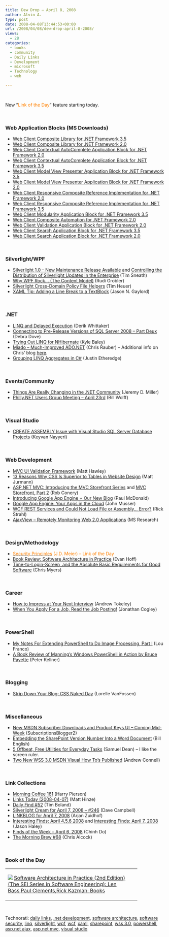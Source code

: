 ```yaml
---
title: Dew Drop – April 8, 2008
author: Alvin A.
type: post
date: 2008-04-08T13:44:53+00:00
url: /2008/04/08/dew-drop-april-8-2008/
views:
  - 28
categories:
  - books
  - community
  - Daily Links
  - Development
  - microsoft
  - Technology
  - web

---
```

&nbsp;

New &#8220;<font color="#ff8000">Link of the Day</font>&#8221; feature starting today.

&nbsp;

### Web Application Blocks (MS Downloads)

  * [Web Client Composite Library for .NET Framework 3.5][1]
  * [Web Client Composite Library for .NET Framework 2.0][2]
  * [Web Client Contextual AutoComplete Application Block for .NET Framework 2.0][3]
  * [Web Client Contextual AutoComplete Application Block for .NET Framework 3.5][4]
  * [Web Client Model View Presenter Application Block for .NET Framework 3.5][5]
  * [Web Client Model View Presenter Application Block for .NET Framework 2.0][6]
  * [Web Client Responsive Composite Reference Implementation for .NET Framework 2.0][7]
  * [Web Client Responsive Composite Reference Implementation for .NET Framework 3.5][8]
  * [Web Client Modularity Application Block for .NET Framework 3.5][9]
  * [Web Client Composite Automation for .NET Framework 2.0][10]
  * [Web Client Validation Application Block for .NET Framework 2.0][11]
  * [Web Client Search Application Block for .NET Framework 3.5][12]
  * [Web Client Search Application Block for .NET Framework 2.0][13]

&nbsp;

### Silverlight/WPF

  * [Silverlight 1.0 &#8211; New Maintenance Release Available][14] and [Controlling the Distribution of Silverlight Updates in the Enterprise][15] (Tim Sneath)
  * [Why WPF Rock&#8230; (The Content Model)][16] (Rudi Grobler)
  * [Silverlight Cross-Domain Policy File Helpers][17] (Tim Heuer)
  * [XAML Tip: Adding a Line Break to a TextBlock][18] (Jason N. Gaylord)

&nbsp;

### .NET

  * [LINQ and Delayed Execution][19] (Derik Whittaker)
  * [Connecting to Pre-Release Versions of SQL Server 2008 &#8211; Part Deux][20] (Debra Dove)
  * [Trying Out LINQ for NHibernate][21] (Kyle Baley)
  * [Miado &#8211; Much-Improved ADO.NET][22] (Chris Rauber) &#8211; Additional info on Chris&#8217; blog [here][23].
  * [Grouping LINQ Aggregates in C#][24] (Justin Etheredge)

&nbsp;

### Events/Community

  * [Things Are Really Changing in the .NET Community][25] (Jeremy D. Miller)
  * [Philly.NET Users Group Meeting &#8211; April 23rd][26] (Bill Wolff)

&nbsp;

### Visual Studio

  * [CREATE ASSEMBLY Issue with Visual Studio SQL Server Database Projects][27] (Keyvan Nayyeri)

&nbsp;

### Web Development

  * [MVC UI Validation Framework][28] (Matt Hawley)
  * [13 Reasons Why CSS Is Superior to Tables in Website Design][29] (Matt Jurmann)
  * [ASP.NET MVC: Introducing the MVC Storefront Series][30] and [MVC Storefront, Part 2][31] (Rob Conery)
  * [Introducing Google App Engine + Our New Blog][32] (Paul McDonald)
  * [Google App Engine: Your Apps in the Cloud][33] (John Musser)
  * [WCF REST Services and Could Not Load File or Assembly&#8230; Error?][34] (Rick Strahl)
  * [AjaxView &#8211; Remotely Monitoring Web 2.0 Applications][35] (MS Research)

&nbsp;

### Design/Methodology

  * [<font color="#ff8000">Security Principles</font>][36] <font color="#ff8000">(J.D. Meier) &#8211; Link of the Day</font>
  * [Book Review: Software Architecture in Practice][37] (Evan Hoff)
  * [Time-to-Login-Screen, and the Absolute Basic Requirements for Good Software][38] (Chris Myers)

&nbsp;

### Career

  * [How to Impress at Your Next Interview][39] (Andrew Tokeley)
  * [When You Apply For a Job, Read the Job Posting!][40] (Jonathan Cogley)

&nbsp;

### PowerShell

  * [My Notes For Extending PowerShell to Do Image Processing, Part I][41] (Lou Franco)
  * [A Book Review of Manning&#8217;s Windows PowerShell in Action by Bruce Payette][42] (Peter Kellner)

&nbsp;

### Blogging

  * [Strip Down Your Blog: CSS Naked Day][43] (Lorelle VanFossen)

&nbsp;

### Miscellaneous

  * [New MSDN Subscriber Downloads and Product Keys UI &#8211; Coming Mid-Week][44] (SubscriptionsBlogger2)
  * [Embedding the SharePoint Version Number Into a Word Document][45] (Bill English)
  * [5 Offbeat, Free Utilities for Everyday Tasks][46] (Samuel Dean) &#8211; I like the screen ruler.
  * [Two New WSS 3.0 MSDN Visual How To&#8217;s Published][47] (Andrew Connell)

&nbsp;

### Link Collections

  * [Morning Coffee 161][48] (Harry Pierson)
  * [Links Today (2008-04-07)][49] (Matt Hinze)
  * [Daily Find #52][50] (Tim Boland)
  * [Silverlight Cream for April 7, 2008 &#8211; #246][51] (Dave Campbell)
  * [LINKBLOG for April 7, 2008][52] (Arjan Zuidhof)
  * [Interesting Finds: April 4,5,6 2008][53] and [Interesting Finds: April 7, 2008][54] (Jason Haley)
  * [Finds of the Week &#8211; April 6, 2008][55] (Chinh Do)
  * [The Morning Brew #68][56] (Chris Alcock)

&nbsp;

### Book of the Day

<div class="wlWriterSmartContent" id="scid:7dc1bd33-94bd-46fd-a20b-0131235bcd47:f0b570d9-f8a1-4483-b34f-423257913089" style="padding-right: 0px; display: inline; padding-left: 0px; float: none; padding-bottom: 0px; margin: 0px; padding-top: 0px">
  <table cellspacing="0" cellpadding="2" width="400" border="0" unselectable="on">
    <tr>
      <td valign="top" width="400">
        <p>
          <a title="Software Architecture in Practice (2nd Edition) (The SEI Series in Software Engineering): Len Bass,Paul Clements,Rick Kazman: Books" href="http://www.amazon.com/exec/obidos/ASIN/0321154959/alvinashcraft-20"><img data-recalc-dims="1" decoding="async" src="https://i0.wp.com/images.amazon.com/images/P/0321154959.01.MZZZZZZZ.jpg?w=660" border="0" align="left" style="float:left" />Software Architecture in Practice (2nd Edition) (The SEI Series in Software Engineering): Len Bass,Paul Clements,Rick Kazman: Books</a>
        </p>
      </td>
    </tr>
  </table>
</div>

&nbsp;

<div class="wlWriterSmartContent" id="scid:C16BAC14-9A3D-4c50-9394-FBFEF7A93539:7d5d755a-8e6e-4c0f-a179-f509847efd22" style="padding-right: 0px; display: inline; padding-left: 0px; padding-bottom: 0px; margin: 0px; padding-top: 0px">
  <!--dotnetkickit-->
</div>

<div class="wlWriterSmartContent" id="scid:d7bf807d-7bb0-458a-811f-90c51817d5c2:207ed3d0-3671-4b27-bf53-f3a561b086b5" style="padding-right: 0px; display: inline; padding-left: 0px; padding-bottom: 0px; margin: 0px; padding-top: 0px">
  <p>
    <span class="TagSite">Technorati:</span> <a href="http://technorati.com/tag/daily+links" rel="tag" class="tag">daily links</a>, <a href="http://technorati.com/tag/.net+development" rel="tag" class="tag">.net development</a>, <a href="http://technorati.com/tag/software+architecture" rel="tag" class="tag">software architecture</a>, <a href="http://technorati.com/tag/software+security" rel="tag" class="tag">software security</a>, <a href="http://technorati.com/tag/linq" rel="tag" class="tag">linq</a>, <a href="http://technorati.com/tag/silverlight" rel="tag" class="tag">silverlight</a>, <a href="http://technorati.com/tag/wpf" rel="tag" class="tag">wpf</a>, <a href="http://technorati.com/tag/wcf" rel="tag" class="tag">wcf</a>, <a href="http://technorati.com/tag/xaml" rel="tag" class="tag">xaml</a>, <a href="http://technorati.com/tag/sharepoint" rel="tag" class="tag">sharepoint</a>, <a href="http://technorati.com/tag/wss+3.0" rel="tag" class="tag">wss 3.0</a>, <a href="http://technorati.com/tag/powershell" rel="tag" class="tag">powershell</a>, <a href="http://technorati.com/tag/asp.net+ajax" rel="tag" class="tag">asp.net ajax</a>, <a href="http://technorati.com/tag/asp.net+mvc" rel="tag" class="tag">asp.net mvc</a>, <a href="http://technorati.com/tag/visual+studio" rel="tag" class="tag">visual studio</a><br /><!-- StartInsertedTags: daily links, .net development, software architecture, software security, linq, silverlight, wpf, wcf, xaml, sharepoint, wss 3.0, powershell, asp.net ajax, asp.net mvc, visual studio :EndInsertedTags -->
  </p>
</div>

 [1]: http://www.microsoft.com/downloads/details.aspx?familyid=3813903f-3148-4b2c-94d5-db4219149e50&displaylang=en&tm
 [2]: http://www.microsoft.com/downloads/details.aspx?familyid=361744c5-6949-4e56-9054-d2ad8761db07&displaylang=en&tm
 [3]: http://www.microsoft.com/downloads/details.aspx?familyid=6ca8d3a8-7cc9-45c1-81a2-d6c0b9a46437&displaylang=en&tm
 [4]: http://www.microsoft.com/downloads/details.aspx?familyid=ead064ed-5823-4d56-9fe8-74f81e4a555e&displaylang=en&tm
 [5]: http://www.microsoft.com/downloads/details.aspx?familyid=4442b5cd-fee9-49dd-b6d3-226d727a81ed&displaylang=en&tm
 [6]: http://www.microsoft.com/downloads/details.aspx?familyid=443d6144-64f7-4910-99a3-22f5b702f5cc&displaylang=en&tm
 [7]: http://www.microsoft.com/downloads/details.aspx?familyid=a2824b50-4dd2-4ca0-8a55-191c9ac6bf6f&displaylang=en&tm
 [8]: http://www.microsoft.com/downloads/details.aspx?familyid=6369e790-03dc-40c3-b1c4-0aece474ea03&displaylang=en&tm
 [9]: http://www.microsoft.com/downloads/details.aspx?familyid=db2f1606-eec2-4200-98d8-08546acd61ba&displaylang=en&tm
 [10]: http://www.microsoft.com/downloads/details.aspx?familyid=910f93d6-26f0-4280-9644-062270f5ef44&displaylang=en&tm
 [11]: http://www.microsoft.com/downloads/details.aspx?familyid=e7dc5a01-75ff-4dea-9f16-dd414041d817&displaylang=en&tm
 [12]: http://www.microsoft.com/downloads/details.aspx?familyid=8c10cc52-33c0-4c78-bde5-dd85c42b9f7f&displaylang=en&tm
 [13]: http://www.microsoft.com/downloads/details.aspx?familyid=f6aacdb8-fd50-4a8a-b3a1-d8cb7ad1f7d5&displaylang=en&tm
 [14]: http://blogs.msdn.com/tims/archive/2008/04/07/silverlight-1-0-new-maintenance-release-available.aspx
 [15]: http://blogs.msdn.com/tims/archive/2008/04/07/controlling-the-distribution-of-silverlight-updates-in-the-enterprise.aspx
 [16]: http://dotnet.org.za/rudi/archive/2008/04/07/why-wpf-rock-the-content-model.aspx
 [17]: http://timheuer.com/blog/archive/2008/04/06/silverlight-cross-domain-policy-file-snippet-intellisense.aspx
 [18]: http://weblogs.asp.net/jgaylord/archive/2008/04/07/xaml-tip-adding-a-line-break-to-a-textblock.aspx
 [19]: http://devlicio.us/blogs/derik_whittaker/archive/2008/04/07/linq-and-delayed-execution.aspx
 [20]: http://blogs.msdn.com/adonet/archive/2008/04/07/connecting-to-pre-release-versions-of-sql-server-2008-part-deux.aspx
 [21]: http://codebetter.com/blogs/kyle.baley/archive/2008/04/07/trying-out-linq-for-nhibernate.aspx
 [22]: http://www.codeplex.com/miado
 [23]: http://chrisrauber.com/DasBlog/2008/04/06/MiadoIsOutOnCodePlex.aspx
 [24]: http://www.codethinked.com/post/2008/04/Grouping-Linq-Aggregates-in-C.aspx
 [25]: http://codebetter.com/blogs/jeremy.miller/archive/2008/04/07/things-really-are-changing-in-the-net-community.aspx
 [26]: http://www.phillydotnet.org/Default.aspx?tabid=676
 [27]: http://nayyeri.net/blog/create-assembly-issue-with-visual-studio-sql-server-database-projects/
 [28]: http://blog.eworldui.net/post/2008/04/MVC-UI-Validation-Framework.aspx
 [29]: http://www.site-reference.com/articles/Website-Development/13-Reasons-Why-CSS-Is-Superior-to-Tables-in-Website-Design.html
 [30]: http://blog.wekeroad.com/mvc-storefront/mvc-storefront-part-1/
 [31]: http://blog.wekeroad.com/mvc-storefront/asp-net-mvc-mvc-storefront-part-2/
 [32]: http://googleappengine.blogspot.com/2008/04/introducing-google-app-engine-our-new.html
 [33]: http://blog.programmableweb.com/2008/04/08/google-app-engine-your-apps-in-the-cloud/
 [34]: http://west-wind.com/weblog/posts/306990.aspx
 [35]: http://research.microsoft.com/projects/ajaxview/
 [36]: http://blogs.msdn.com/jmeier/archive/2008/04/07/security-principles.aspx
 [37]: http://www.lostechies.com/blogs/evan_hoff/archive/2008/04/07/book-review-software-architecture-in-practice.aspx
 [38]: http://www.lostechies.com/blogs/chad_myers/archive/2008/03/16/time-to-login-screen-and-the-absolute-basic-requirements-for-good-software.aspx
 [39]: http://andrewtokeley.net/archive/2008/04/06/how-to-impress-at-your-next-interview.aspx
 [40]: http://weblogs.asp.net/jcogley/archive/2008/04/07/when-you-apply-for-a-job-read-the-job-posting.aspx
 [41]: http://www.atalasoft.com/cs/blogs/loufranco/archive/2008/04/06/my-notes-for-extending-powershell-to-do-image-processing.aspx
 [42]: http://peterkellner.net/2008/04/07/windowspowershellbookreview/
 [43]: http://lorelle.wordpress.com/2008/04/07/strip-down-your-blog-css-naked-day/
 [44]: http://blogs.msdn.com/msdnsubscriptions/archive/2008/04/07/new-subscriber-downloads-and-product-keys-ui-coming-mid-week.aspx
 [45]: http://admincompanion.mindsharp.com/BillBlog/Lists/Posts/Post.aspx?List=2d22afa2%2D592b%2D471a%2D9cd1%2D4e8de8a2abc0&ID=72
 [46]: http://webworkerdaily.com/2008/04/07/5-offbeat-free-utilities-for-everyday-tasks/
 [47]: http://andrewconnell.com/blog/archive/2008/04/08/Two-new-WSS-3.0-MSDN-Visual-How-Tos-Published.aspx
 [48]: http://devhawk.net/2008/04/07/Morning+Coffee+161.aspx
 [49]: http://mhinze.com/links-today-2008-04-07/
 [50]: http://www.techtoolblog.com/archives/daily-find-52
 [51]: http://geekswithblogs.net/WynApseTechnicalMusings/archive/2008/04/07/121105.aspx
 [52]: http://arjansworld.blogspot.com/2008/04/linkblog-for-april-7-2008.html
 [53]: http://jasonhaley.com/blog/archive/2008/04/07/141470.aspx
 [54]: http://jasonhaley.com/blog/archive/2008/04/07/141471.aspx
 [55]: http://www.chinhdo.com/20080407/finds-of-the-week-20080406/
 [56]: http://blog.cwa.me.uk/2008/04/08/the-morning-brew-68/